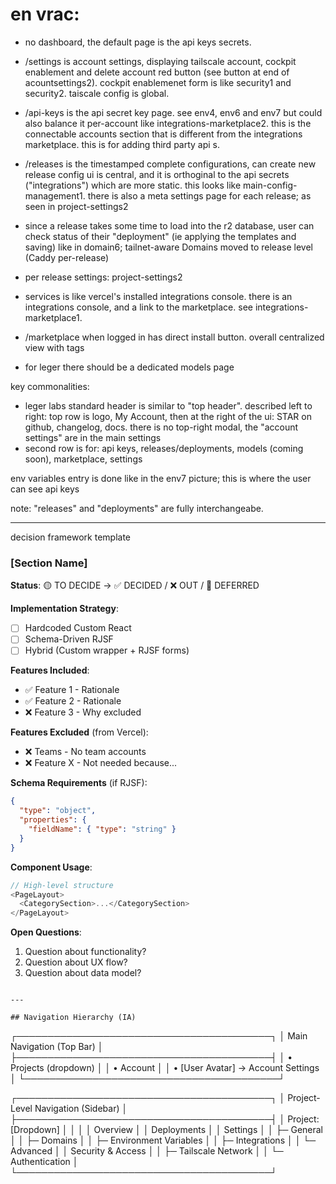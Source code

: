 # en vrac:

- no dashboard, the default page is the api keys secrets. 

- /settings is account settings, displaying tailscale account, cockpit enablement and delete account red button (see button at end of acountsettings2). cockpit enablemenet form is like security1 and security2. taiscale config is global.

- /api-keys is the api secret key page. see env4, env6 and env7 but could also balance it per-account like integrations-marketplace2. this is the connectable accounts section that is different from the integrations marketplace. this is for adding third party api s.

- /releases is the timestamped complete configurations, can create new release config ui is central, and it is orthoginal to the api secrets ("integrations") which are more static. this looks like main-config-management1. there is also a meta settings page for each release; as seen in project-settings2

- since a release takes some time to load into the r2 database, user can check status of their "deployment" (ie applying the templates and saving) like in domain6; tailnet-aware Domains moved to release level (Caddy per-release)

- per release settings: project-settings2

- services is like vercel's installed integrations console. there is an integrations console, and a link to the marketplace. see integrations-marketplace1.

- /marketplace when logged in has direct install button. overall centralized view with tags

- for leger there should be a dedicated models page

key commonalities:
- leger labs standard header is similar to "top header". described left to right: top row is logo, My Account, then at the right of the ui: STAR on github, changelog, docs. there is no top-right modal, the "account settings" are in the main settings
- second row is for: api keys, releases/deployments, models (coming soon), marketplace, settings


env variables entry is done like in the env7 picture; this is where the user can see api keys

note: "releases" and "deployments" are fully interchangeabe.

---

decision framework template
### [Section Name]

**Status**: 🟡 TO DECIDE → ✅ DECIDED / ❌ OUT / 🔄 DEFERRED

**Implementation Strategy**:
- [ ] Hardcoded Custom React
- [ ] Schema-Driven RJSF
- [ ] Hybrid (Custom wrapper + RJSF forms)

**Features Included**:
- ✅ Feature 1 - Rationale
- ✅ Feature 2 - Rationale
- ❌ Feature 3 - Why excluded

**Features Excluded** (from Vercel):
- ❌ Teams - No team accounts
- ❌ Feature X - Not needed because...

**Schema Requirements** (if RJSF):
```json
{
  "type": "object",
  "properties": {
    "fieldName": { "type": "string" }
  }
}
```

**Component Usage**:
```typescript
// High-level structure
<PageLayout>
  <CategorySection>...</CategorySection>
</PageLayout>
```

**Open Questions**:
1. Question about functionality?
2. Question about UX flow?
3. Question about data model?
```

---

## Navigation Hierarchy (IA)
```
┌─────────────────────────────────────────┐
│ Main Navigation (Top Bar)               │
├─────────────────────────────────────────┤
│ • Projects (dropdown)                   │
│ • Account                               │
│ • [User Avatar] → Account Settings      │
└─────────────────────────────────────────┘

┌─────────────────────────────────────────┐
│ Project-Level Navigation (Sidebar)      │
├─────────────────────────────────────────┤
│ Project: [Dropdown]                     │
│                                         │
│ Overview                                │
│ Deployments                             │
│ Settings                                │
│   ├─ General                            │
│   ├─ Domains                            │
│   ├─ Environment Variables              │
│   ├─ Integrations                       │
│   └─ Advanced                           │
│ Security & Access                       │
│   ├─ Tailscale Network                  │
│   └─ Authentication                     │
└─────────────────────────────────────────┘
```

